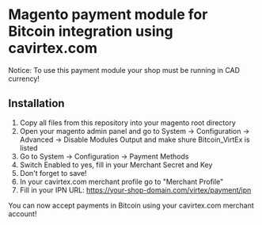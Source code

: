Magento payment module for Bitcoin integration using cavirtex.com
=================================================================


Notice: To use this payment module your shop must be running in CAD currency!


Installation
------------

1. Copy all files from this repository into your magento root directory
2. Open your magento admin panel and go to System -> Configuration ->
Advanced -> Disable Modules Output and make shure Bitcoin_VirtEx is
listed
3. Go to System -> Configuration -> Payment Methods
4. Switch Enabled to yes, fill in your Merchant Secret and Key
5. Don't forget to save!
6. In your cavirtex.com merchant profile go to "Merchant Profile"
7. Fill in your IPN URL: https://your-shop-domain.com/virtex/payment/ipn

You can now accept payments in Bitcoin using your cavirtex.com merchant
account!

